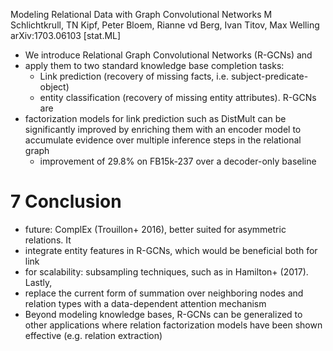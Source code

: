 Modeling Relational Data with Graph Convolutional Networks
M Schlichtkrull, TN Kipf, Peter Bloem, Rianne vd Berg, Ivan Titov, Max Welling
arXiv:1703.06103 [stat.ML]

* We introduce Relational Graph Convolutional Networks (R-GCNs) and
* apply them to two standard knowledge base completion tasks:
  * Link prediction (recovery of missing facts, i.e. subject-predicate-object)
  * entity classification (recovery of missing entity attributes).  R-GCNs are
* factorization models for link prediction such as DistMult can be significantly
  improved by enriching them with an encoder model to accumulate evidence over
  multiple inference steps in the relational graph
  * improvement of 29.8% on FB15k-237 over a decoder-only baseline

# 7 Conclusion

* future: ComplEx (Trouillon+ 2016), better suited for asymmetric relations. It
* integrate entity features in R-GCNs, which would be beneficial both for link
* for scalability: subsampling techniques, such as in Hamilton+ (2017).  Lastly,
* replace the current form of summation over neighboring nodes and relation
  types with a data-dependent attention mechanism
* Beyond modeling knowledge bases, R-GCNs can be generalized to other
  applications where relation factorization models have been shown effective
  (e.g. relation extraction)
